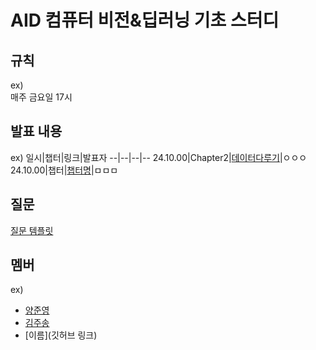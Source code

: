 # AID 컴퓨터 비전&딥러닝 기초 스터디

## 규칙
ex) <br>
매주 금요일 17시

## 발표 내용
ex)
일시|챕터|링크|발표자
--|--|--|--
24.10.00|Chapter2|[데이터다루기](https://velog.io/@wjddmlcks22/CH02-데이터다루기)|ㅇㅇㅇ
24.10.00|챕터|[챕터명](링크)|ㅁㅁㅁ

## 질문
[질문 템플릿](./question/README.md)

## 멤버
ex)
- [양준영](https://github.com/Neibce)
- [김주송](https://github.com/jooiss)
- [이름](깃허브 링크)
